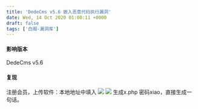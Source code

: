 ```yaml
---
title: 'DedeCms v5.6 嵌入恶意代码执行漏洞'
date: Wed, 14 Oct 2020 01:00:11 +0000
draft: false
tags: ['白阁-漏洞库']
---
```


#### 影响版本

DedeCms v5.6

#### 复现

注册会员，上传软件：本地地址中填入 ![](https://www.bylibrary.cn/wp-content/uploads/2020/10/QQ截图20201014085731.jpg) ![](https://www.bylibrary.cn/wp-content/uploads/2020/10/QQ截图20201014085849.jpg) 生成x.php 密码xiao，直接生成一句话。